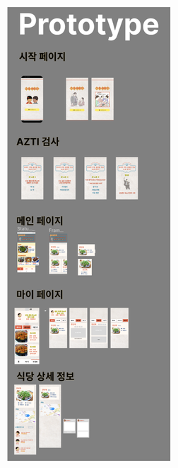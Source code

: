 ![그집어데고_프로토타입](prototype.assets/%EA%B7%B8%EC%A7%91%EC%96%B4%EB%8D%B0%EA%B3%A0_%ED%94%84%EB%A1%9C%ED%86%A0%ED%83%80%EC%9E%85.png)